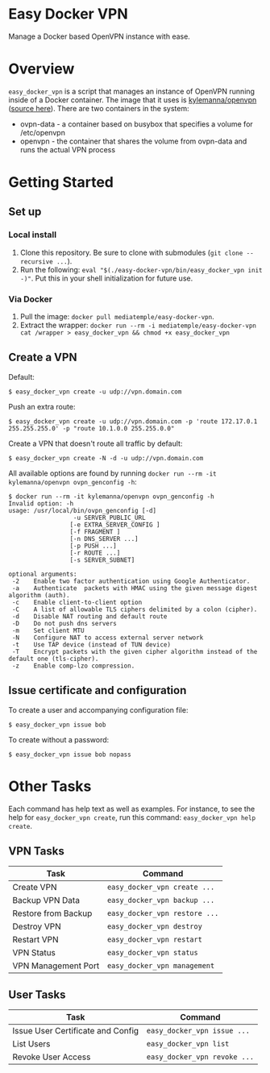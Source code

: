 # Easy Docker VPN

Manage a Docker based OpenVPN instance with ease.

# Overview

`easy_docker_vpn` is a script that manages an instance of OpenVPN running inside of a Docker container.  The image that it uses is [kylemanna/openvpn](https://hub.docker.com/r/kylemanna/openvpn/) ([source here](https://github.com/kylemanna/docker-openvpn)).  There are two containers in the system:

* ovpn-data - a container based on busybox that specifies a volume for /etc/openvpn
* openvpn - the container that shares the volume from ovpn-data and runs the actual VPN process

# Getting Started

## Set up

### Local install

1. Clone this repository.  Be sure to clone with submodules (`git clone --recursive ...`).
2. Run the following: `eval "$(./easy-docker-vpn/bin/easy_docker_vpn init -)"`.  Put this in your shell initialization for future use.

### Via Docker

1. Pull the image: `docker pull mediatemple/easy-docker-vpn`.
2. Extract the wrapper: `docker run --rm -i mediatemple/easy-docker-vpn cat /wrapper > easy_docker_vpn && chmod +x easy_docker_vpn`

## Create a VPN

Default:

```
$ easy_docker_vpn create -u udp://vpn.domain.com
```

Push an extra route:

```
$ easy_docker_vpn create -u udp://vpn.domain.com -p 'route 172.17.0.1 255.255.255.0' -p "route 10.1.0.0 255.255.0.0"
```

Create a VPN that doesn't route all traffic by default:

```
$ easy_docker_vpn create -N -d -u udp://vpn.domain.com
```

All available options are found by running `docker run --rm -it kylemanna/openvpn ovpn_genconfig -h`:

```
$ docker run --rm -it kylemanna/openvpn ovpn_genconfig -h
Invalid option: -h
usage: /usr/local/bin/ovpn_genconfig [-d]
                  -u SERVER_PUBLIC_URL
                 [-e EXTRA_SERVER_CONFIG ]
                 [-f FRAGMENT ]
                 [-n DNS_SERVER ...]
                 [-p PUSH ...]
                 [-r ROUTE ...]
                 [-s SERVER_SUBNET]

optional arguments:
 -2    Enable two factor authentication using Google Authenticator.
 -a    Authenticate  packets with HMAC using the given message digest algorithm (auth).
 -c    Enable client-to-client option
 -C    A list of allowable TLS ciphers delimited by a colon (cipher).
 -d    Disable NAT routing and default route
 -D    Do not push dns servers
 -m    Set client MTU
 -N    Configure NAT to access external server network
 -t    Use TAP device (instead of TUN device)
 -T    Encrypt packets with the given cipher algorithm instead of the default one (tls-cipher).
 -z    Enable comp-lzo compression.
```

## Issue certificate and configuration

To create a user and accompanying configuration file:

```
$ easy_docker_vpn issue bob
```

To create without a password:

```
$ easy_docker_vpn issue bob nopass
```

# Other Tasks

Each command has help text as well as examples.  For instance, to see the help for `easy_docker_vpn create`, run this command: `easy_docker_vpn help create`.

## VPN Tasks

| Task | Command |
| --- | --- |
| Create VPN | `easy_docker_vpn create ...` |
| Backup VPN Data | `easy_docker_vpn backup ...` |
| Restore from Backup | `easy_docker_vpn restore ...` |
| Destroy VPN | `easy_docker_vpn destroy` |
| Restart VPN | `easy_docker_vpn restart` |
| VPN Status | `easy_docker_vpn status` |
| VPN Management Port | `easy_docker_vpn management` |

## User Tasks

| Task | Command |
| --- | --- |
| Issue User Certificate and Config | `easy_docker_vpn issue ...` |
| List Users | `easy_docker_vpn list` |
| Revoke User Access | `easy_docker_vpn revoke ...` |

